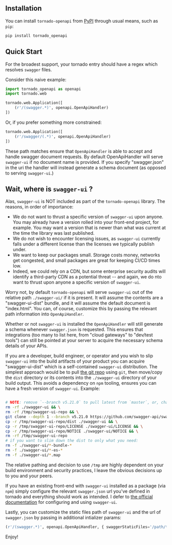 
## Installation

You can install `tornado-openapi` from [PyPI](https://pypi.org/project/tornado-openapi) through usual means, such as `pip`:

```bash
pip install tornado_openapi
```

## Quick Start

For the broadest support, your tornado entry should have a regex which resolves `swagger` files.

Consider this naive example:

```python
import tornado_openapi as openapi
import tornado.web

tornado.web.Application([
    (r'/(swagger.*)', openapi.OpenApiHandler)
])
```

Or, if you prefer something more constrained:

```python
tornado.web.Application([
    (r'/swagger/(.*)', openapi.OpenApiHandler)
])
```

These path matches ensure that `OpenApiHandler` is able to accept and handle
swagger document requests. By default OpenApiHandler will serve `swagger-ui`
if no document name is provided. If you specify "swagger.json" in
the uri the handler will instead generate a schema document (as opposed
to serving `swagger-ui`.)

## Wait, where is `swagger-ui` ?

Alas, `swagger-ui` is NOT included as part of the `tornado-openapi` library. The reasons, in order of importance:

* We do not want to thrust a specific version of `swagger-ui` upon anyone. You may already have a version rolled into your front-end project, for example. You may want a version that is newer than what was current at the time the library was last published.
* We do not wish to encounter licensing issues, as `swagger-ui` currently falls under a different license than the licenses we typically publish under.
* We want to keep our packages small. Storage costs money, networks get congested, and small packages are great for keeping CI/CD times low.
* Indeed, we could rely on a CDN, but some enterprise security audits will identify a third-party CDN as a potential threat -- and again, we do nto want to thrust upon anyone a specific version of `swagger-ui`.

Worry not, by default `tornado-openapi` will serve `swagger-ui` out of the relative path `./swagger-ui/` if it is present. It will assume the contents are a "swagger-ui-dist" bundle, and it will assume the default document is "index.html". You can, of course, customize this by passing the relevant path information into `OpenApiHandler`.

Whether or not `swagger-ui` is installed the `OpenApiHandler` will still generate a schema whenever `swagger.json` is requested. This ensures that integrations (too many to list here, from "cloud gateways" to "dev/test tools") can still be pointed at your server to acquire the necessary schema details of your APIs.

If you are a developer, build engineer, or operator and you wish to slip `swagger-ui` into the build artifacts of your product you can acquire "swagger-ui-dist" which is a self-contained `swagger-ui` distribution. The simplest approach would be to pull [the git repo](https://github.com/swagger-api/swagger-ui/) using `git`, then move/copy the `dist` directory or its contents into the `./swagger-ui` directory of your build output. This avoids a dependency on `npm` tooling, ensures you can have a fresh version of `swagger-ui`. Example:

```bash

# NOTE: remove `--branch v5.21.0` to pull latest from `master`, or, change the version to any valid tag to pull that version.
rm -rf ./swagger-ui && \
rm -rf /tmp/swagger-ui-repo && \
git clone --depth 1 --branch v5.21.0 https://github.com/swagger-api/swagger-ui.git /tmp/swagger-ui-repo && \
cp -r /tmp/swagger-ui-repo/dist ./swagger-ui && \
cp -r /tmp/swagger-ui-repo/LICENSE ./swagger-ui/LICENSE && \
cp -r /tmp/swagger-ui-repo/NOTICE ./swagger-ui/NOTICE && \
rm -rf /tmp/swagger-ui-repo
# if you want to slim down the dist to only what you need:
rm -f ./swagger-ui/*-bundle-*
rm -f ./swagger-ui/*-es-*
rm -f ./swagger-ui/*.map

```

The relative pathing and decision to use `/tmp` are highly dependent on your build environment and security practices, I leave the obvious decisions up to you and your peers.

If you have an existing front-end with `swagger-ui` installed as a package (via `npm`) simply configure the relevant `swagger.json` url you've defined in tornado and everything should work as intended. I defer to [the official documentation](https://swagger.io/tools/swagger-ui/) for configuring and using `swagger-ui`.

Lastly, you can customize the static files path of `swagger-ui` and the url of `swagger.json` by passing in additional intializer params:

```python
(r'/(swagger.*)', openapi.OpenApiHandler, { swaggerStaticFiles='/path/to/swagger-ui', swaggerJsonUrl='/swagger/swagger.json' })
```

Enjoy!
